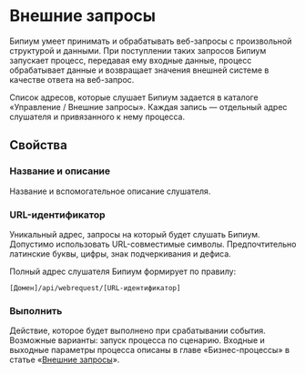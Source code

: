 # Внешние запросы

Бипиум умеет принимать и обрабатывать веб-запросы с произвольной структурой и данными. При поступлении таких запросов Бипиум запускает процесс, передавая ему входные данные, процесс обрабатывает данные и возвращает значения внешней системе в качестве ответа на веб-запрос.

Список адресов, которые слушает Бипиум задается в каталоге «Управление / Внешние запросы». Каждая запись — отдельный адрес слушателя и привязанного к нему процесса.

## Свойства

### Название и описание

Название и вспомогательное описание слушателя.

### URL-идентификатор

Уникальный адрес, запросы на который будет слушать Бипиум. Допустимо использовать URL-совместимые символы. Предпочтительно латинские буквы, цифры, знак подчеркивания и дефиса.

Полный адрес слушателя Бипиум формирует по правилу:

`[Домен]/api/webrequest/[URL-идентификатор]`

### Выполнить

Действие, которое будет выполнено при срабатывании события. Возможные варианты: запуск процесса по сценарию. Входные и выходные параметры процесса описаны в главе «Бизнес-процессы» в статье «[Внешние запросы](../../processes/events/webrequests.md)».

